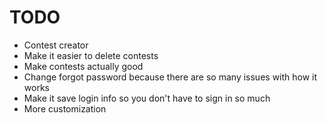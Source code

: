 # TODO

- Contest creator
- Make it easier to delete contests
- Make contests actually good
- Change forgot password because there are so many issues with how it works
- Make it save login info so you don't have to sign in so much
- More customization
